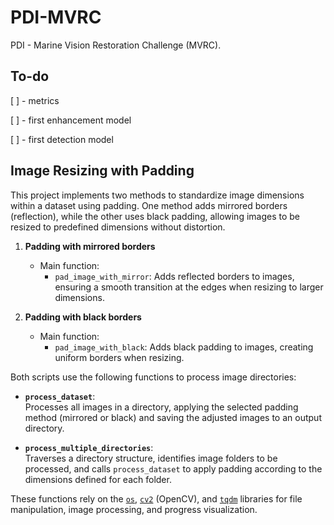 # PDI-MVRC
PDI - Marine Vision Restoration Challenge (MVRC). 


## To-do
[ ] - metrics

[ ] - first enhancement model

[ ] - first detection model

## Image Resizing with Padding

This project implements two methods to standardize image dimensions within a dataset using padding. One method adds mirrored borders (reflection), while the other uses black padding, allowing images to be resized to predefined dimensions without distortion.

1. **Padding with mirrored borders**  
   - Main function:
     - `pad_image_with_mirror`: Adds reflected borders to images, ensuring a smooth transition at the edges when resizing to larger dimensions.

2. **Padding with black borders**  
   - Main function:
     - `pad_image_with_black`: Adds black padding to images, creating uniform borders when resizing.

Both scripts use the following functions to process image directories:

- **`process_dataset`**:  
  Processes all images in a directory, applying the selected padding method (mirrored or black) and saving the adjusted images to an output directory.

- **`process_multiple_directories`**:  
  Traverses a directory structure, identifies image folders to be processed, and calls `process_dataset` to apply padding according to the dimensions defined for each folder.

These functions rely on the [`os`](https://docs.python.org/3/library/os.html), [`cv2`](https://docs.opencv.org/4.x/d6/d00/tutorial_py_root.html) (OpenCV), and [`tqdm`](https://tqdm.github.io) libraries for file manipulation, image processing, and progress visualization.
